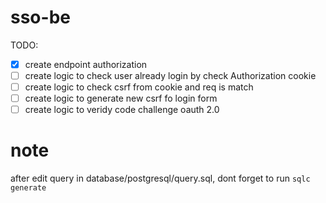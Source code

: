 # sso-be

TODO:
- [x] create endpoint authorization
- [ ] create logic to check user already login by check Authorization cookie
- [ ] create logic to check csrf from cookie and req is match
- [ ] create logic to generate new csrf fo login form
- [ ] create logic to veridy code challenge oauth 2.0

# note
after edit query in database/postgresql/query.sql, dont forget to run
`sqlc generate`